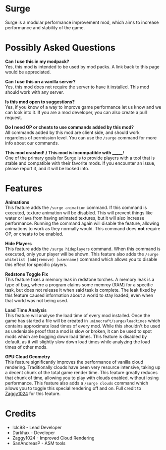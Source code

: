 # Surge
Surge is a modular performance improvement mod, which aims to increase performance and stability of the game. 

# Possibly Asked Questions
**Can I use this in my modpack?**    
Yes, this mod is intended to be used by mod packs. A link back to this page would be appreciated.

**Can I use this on a vanilla server?**    
Yes, this mod does not require the server to have it installed. This mod should work with any server. 

**Is this mod open to suggestions?**    
Yes, if you know of a way to improve game performance let us know and we can look into it. If you are a mod developer, you can also create a pull request. 

**Do I need OP or cheats to use commands added by this mod?**    
All commands added by this mod are client side, and should work regardless of permission level. You can use the `/surge` command for more info about our commands.

**This mod crashed! / This mod is incompatible with _____!**    
One of the primary goals for Surge is to provide players with a tool that is stable and compatible with their favorite mods. If you encounter an issue, please report it, and it will be looked into. 

# Features
**Animations**    
This feature adds the `/surge animation` command. If this command is executed, texture animation will be disabled. This will prevent things like water or lava from having animated textures, but it will also increase performance. Running the command again will disable the feature, allowing animations to work as they normally would. This command does **not** require OP, or cheats to be enabled.

**Hide Players**    
This feature adds the `/surge hideplayers` command. When this command is executed, only your player will be shown. This feature also adds the `/surge whitelist [add|remove] [username]` command which allows you to disable this effect for specific players. 

**Redstone Toggle Fix**    
This feature fixes a memory leak in redstone torches. A memory leak is a type of bug, where a program claims some memroy (RAM) for a specific task, but does not release it when said task is complete. The leak fixed by this feature caused information about a world to stay loaded, even when that world was not being used. 

**Load Time Analysis**    
This feature will analyse the load time of every mod installed. Once the game has started a file will be created in `.minecraft/surge/loadtimes` which contains approximate load times of every mod. While this shouldn't be used as undeniable proof that a mod is slow or broken, it can be used to spot mods which are bogging down load times. This feature is disabled by default, as it will slightly slow down load times while analyzing the load times of other mods.

**GPU Cloud Geometry**    
This feature significantly improves the performance of vanilla cloud rendering. Traditionally clouds have been very resource intensive, taking up a decent chunk of the total game render time. This feature greatly reduces that chunk of time, allowing you to play with clouds enabled, without losing performance. This feature also adds a `/surge clouds` command which allows you to toggle this special rendering off and on. Full credit to [Zaggy1024](https://github.com/Zaggy1024) for this feature.

# Credits
- lclc98 - Lead Developer
- Darkhax - Developer
- Zaggy1024 - Improved Cloud Rendering
- SanAndreasP - ASM tools
